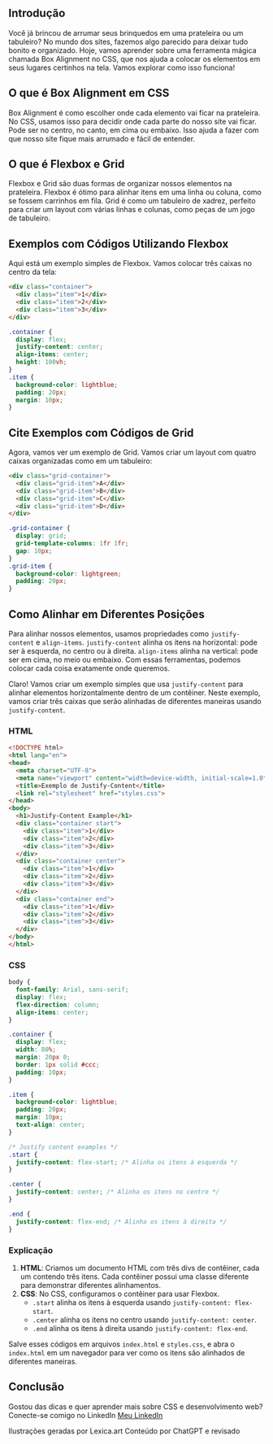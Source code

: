 
## Introdução

Você já brincou de arrumar seus brinquedos em uma prateleira ou um tabuleiro? No mundo dos sites, fazemos algo parecido para deixar tudo bonito e organizado. Hoje, vamos aprender sobre uma ferramenta mágica chamada Box Alignment no CSS, que nos ajuda a colocar os elementos em seus lugares certinhos na tela. Vamos explorar como isso funciona!

## O que é Box Alignment em CSS

Box Alignment é como escolher onde cada elemento vai ficar na prateleira. No CSS, usamos isso para decidir onde cada parte do nosso site vai ficar. Pode ser no centro, no canto, em cima ou embaixo. Isso ajuda a fazer com que nosso site fique mais arrumado e fácil de entender.

## O que é Flexbox e Grid

Flexbox e Grid são duas formas de organizar nossos elementos na prateleira. Flexbox é ótimo para alinhar itens em uma linha ou coluna, como se fossem carrinhos em fila. Grid é como um tabuleiro de xadrez, perfeito para criar um layout com várias linhas e colunas, como peças de um jogo de tabuleiro.

## Exemplos com Códigos Utilizando Flexbox

Aqui está um exemplo simples de Flexbox. Vamos colocar três caixas no centro da tela:

```html
<div class="container">
  <div class="item">1</div>
  <div class="item">2</div>
  <div class="item">3</div>
</div>
```

```css
.container {
  display: flex;
  justify-content: center;
  align-items: center;
  height: 100vh;
}
.item {
  background-color: lightblue;
  padding: 20px;
  margin: 10px;
}
```

## Cite Exemplos com Códigos de Grid

Agora, vamos ver um exemplo de Grid. Vamos criar um layout com quatro caixas organizadas como em um tabuleiro:

```html
<div class="grid-container">
  <div class="grid-item">A</div>
  <div class="grid-item">B</div>
  <div class="grid-item">C</div>
  <div class="grid-item">D</div>
</div>
```

```css
.grid-container {
  display: grid;
  grid-template-columns: 1fr 1fr;
  gap: 10px;
}
.grid-item {
  background-color: lightgreen;
  padding: 20px;
}
```

## Como Alinhar em Diferentes Posições

Para alinhar nossos elementos, usamos propriedades como `justify-content` e `align-items`. `justify-content` alinha os itens na horizontal: pode ser à esquerda, no centro ou à direita. `align-items` alinha na vertical: pode ser em cima, no meio ou embaixo. Com essas ferramentas, podemos colocar cada coisa exatamente onde queremos.

Claro! Vamos criar um exemplo simples que usa `justify-content` para alinhar elementos horizontalmente dentro de um contêiner. Neste exemplo, vamos criar três caixas que serão alinhadas de diferentes maneiras usando `justify-content`.

### HTML

```html
<!DOCTYPE html>
<html lang="en">
<head>
  <meta charset="UTF-8">
  <meta name="viewport" content="width=device-width, initial-scale=1.0">
  <title>Exemplo de Justify-Content</title>
  <link rel="stylesheet" href="styles.css">
</head>
<body>
  <h1>Justify-Content Example</h1>
  <div class="container start">
    <div class="item">1</div>
    <div class="item">2</div>
    <div class="item">3</div>
  </div>
  <div class="container center">
    <div class="item">1</div>
    <div class="item">2</div>
    <div class="item">3</div>
  </div>
  <div class="container end">
    <div class="item">1</div>
    <div class="item">2</div>
    <div class="item">3</div>
  </div>
</body>
</html>
```

### CSS

```css
body {
  font-family: Arial, sans-serif;
  display: flex;
  flex-direction: column;
  align-items: center;
}

.container {
  display: flex;
  width: 80%;
  margin: 20px 0;
  border: 1px solid #ccc;
  padding: 10px;
}

.item {
  background-color: lightblue;
  padding: 20px;
  margin: 10px;
  text-align: center;
}

/* Justify content examples */
.start {
  justify-content: flex-start; /* Alinha os itens à esquerda */
}

.center {
  justify-content: center; /* Alinha os itens no centro */
}

.end {
  justify-content: flex-end; /* Alinha os itens à direita */
}
```

### Explicação

1. **HTML**: Criamos um documento HTML com três divs de contêiner, cada um contendo três itens. Cada contêiner possui uma classe diferente para demonstrar diferentes alinhamentos.
2. **CSS**: No CSS, configuramos o contêiner para usar Flexbox. 
   - `.start` alinha os itens à esquerda usando `justify-content: flex-start`.
   - `.center` alinha os itens no centro usando `justify-content: center`.
   - `.end` alinha os itens à direita usando `justify-content: flex-end`.

Salve esses códigos em arquivos `index.html` e `styles.css`, e abra o `index.html` em um navegador para ver como os itens são alinhados de diferentes maneiras.

## Conclusão
Gostou das dicas e quer aprender mais sobre CSS e desenvolvimento web? Conecte-se comigo no LinkedIn [Meu LinkedIn](https://www.linkedin.com/in/leonardo-luvian)


Ilustrações geradas por Lexica.art
Conteúdo por ChatGPT e revisado
